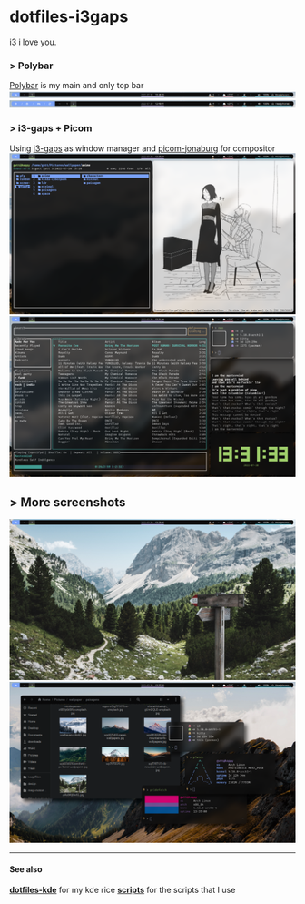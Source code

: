 # dotfiles-i3gaps
i3 i love you.

### > Polybar

[Polybar](http://https://github.com/polybar/polybar "polybar") is my main and only top bar
![](https://github.com/guttzinho/dotfiles-i3gaps/blob/main/screenshots/2022-07-30_13-48.png?raw=true)
![](https://github.com/guttzinho/dotfiles-i3gaps/blob/main/screenshots/2022-07-30_13-49_1.png?raw=true)

### > i3-gaps + Picom
Using [i3-gaps](http:/https://github.com/Airblader/i3/ "i3-gaps") as window manager and  [picom-jonaburg](http:/https://github.com/jonaburg/picom/ "picom-jonaburg") for compositor
![](https://github.com/guttzinho/dotfiles-i3gaps/blob/main/screenshots/2022-07-30_13-39.png?raw=true)
![](https://github.com/guttzinho/dotfiles-i3gaps/blob/main/screenshots/2022-07-30_13-31.png?raw=true)

## > More screenshots
![](https://github.com/guttzinho/dotfiles-i3gaps/blob/main/screenshots/2022-07-30_13-29.png?raw=true)
![](https://github.com/guttzinho/dotfiles-i3gaps/blob/main/screenshots/2022-07-30_13-37.png?raw=true)


------------

#### See also
**[dotfiles-kde](http://https://github.com/guttzinho/dotfiles-KDE "dotfiles-kde")** for my kde rice
**[scripts](https://github.com/guttzinho/scripts)** for the scripts that I use
